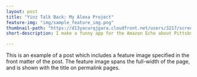 ```yaml
---
layout: post
title: "Yinz Talk Back: My Alexa Project"
feature-img: "img/sample_feature_img.png"
thumbnail-path: "https://d13yacurqjgara.cloudfront.net/users/3217/screenshots/2030974/bloctalk_1x.png"
short-description: I make a funny app for the Amazon Echo about Pittsburgh using an authentic voice.

---
```

This is an example of a post which includes a feature image specified in the front matter of the post. The feature image spans the full-width of the page, and is shown with the title on permalink pages.
